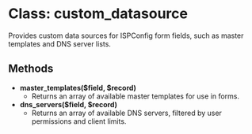 # Class: custom_datasource

Provides custom data sources for ISPConfig form fields, such as master templates and DNS server lists.

## Methods
- **master_templates($field, $record)**
  - Returns an array of available master templates for use in forms.
- **dns_servers($field, $record)**
  - Returns an array of available DNS servers, filtered by user permissions and client limits.
